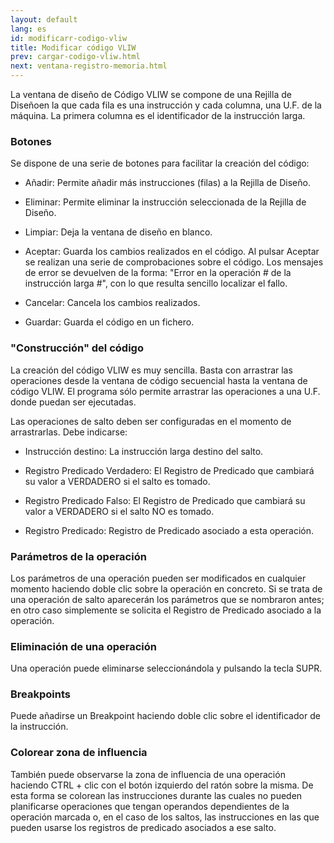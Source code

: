 ```yaml
---
layout: default
lang: es
id: modificarr-codigo-vliw
title: Modificar código VLIW
prev: cargar-codigo-vliw.html
next: ventana-registro-memoria.html
---
```


La ventana de diseño de Código VLIW se compone de una Rejilla de Diseñoen la que cada fila es una instrucción y cada columna, una U.F. de la máquina. La primera columna es el identificador de la instrucción larga. 


### Botones

Se dispone de una serie de botones para facilitar la creación del código:

* Añadir: Permite añadir más instrucciones (filas) a la Rejilla de Diseño.

* Eliminar: Permite eliminar la instrucción seleccionada de la Rejilla de Diseño.

* Limpiar: Deja la ventana de diseño en blanco. 

* Aceptar: Guarda los cambios realizados en el código. Al pulsar Aceptar se realizan una serie de comprobaciones sobre el código. Los mensajes de error se devuelven de la forma: "Error en la operación # de la instrucción larga #", con lo que resulta sencillo localizar el fallo.

* Cancelar: Cancela los cambios realizados.

* Guardar: Guarda el código en un fichero.


### "Construcción" del código

La creación del código VLIW es muy sencilla. Basta con arrastrar las operaciones desde la ventana de código secuencial hasta la ventana de código VLIW. El programa sólo permite arrastrar las operaciones a una U.F. donde puedan ser ejecutadas.

Las operaciones de salto deben ser configuradas en el momento de arrastrarlas. Debe indicarse:

* Instrucción destino: La instrucción larga destino del salto.

* Registro Predicado Verdadero: El Registro de Predicado que cambiará su valor a VERDADERO si el salto es tomado.

* Registro Predicado Falso: El Registro de Predicado que cambiará su valor a VERDADERO si el salto NO es tomado.

* Registro Predicado: Registro de Predicado asociado a esta operación.


### Parámetros de la operación

Los parámetros de una operación pueden ser modificados en cualquier momento haciendo doble clic sobre la operación en concreto. Si se trata de una operación de salto aparecerán los parámetros que se nombraron antes; en otro caso simplemente se solicita el Registro de Predicado asociado a la operación.


### Eliminación de una operación

Una operación puede eliminarse seleccionándola y pulsando la tecla SUPR.


### Breakpoints

Puede añadirse un Breakpoint haciendo doble clic sobre el identificador de la instrucción.


### Colorear zona de influencia

También puede observarse la zona de influencia de una operación haciendo CTRL + clic con el botón izquierdo del ratón sobre la misma. De esta forma se colorean las instrucciones durante las cuales no pueden planificarse operaciones que tengan operandos dependientes de la operación marcada o, en el caso de los saltos, las instrucciones en las que pueden usarse los registros de predicado asociados a ese salto.


